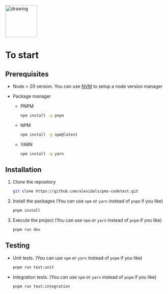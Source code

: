 <img src="./src/app/favicon.ico" alt="drawing" width="100"/>





# To start

## Prerequisites

- Node > 20 version. You can use [NVM](https://github.com/nvm-sh/nvm?tab=readme-ov-file#installing-and-updating) to setup a node version manager

- Package manager
  - PNPM
    ```sh
    npm install -g pnpm
    ```

  - NPM
    ```sh
    npm install -g npm@latest
    ```

  - YARN
    ```sh
    npm install -g yarn
    ```

## Installation  
1. Clone the repository
    ```sh
    git clone https://github.com/alevidals/pms-codetest.git
    ```

2. Install the packages (You can use `npm` or `yarn` instead of `pnpm` if you like)
    ```sh
    pnpm install
    ```

3. Execute the project (You can use `npm` or `yarn` instead of `pnpm` if you like)
    ```sh
    pnpm run dev
    ```

## Testing
- Unit tests. (You can use `npm` or `yarn` instead of `pnpm` if you like)

    ```sh
    pnpm run test:unit
    ```

- Integration tests. (You can use `npm` or `yarn` instead of `pnpm` if you like)

    ```sh
    pnpm run test:integration
    ```